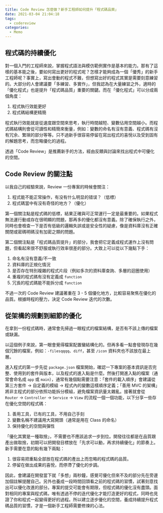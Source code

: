 ```yaml
---
title: Code Review 怎麼做？新手工程師如何提升「程式碼品質」
date: 2021-03-04 21:04:18
tags:
  - codereview
categories:
  - Memo
---
```


## 程式碼的持續優化

對一個入門的工程師來說，掌握程式語法與模仿範例實作是基本的能力。那有了這樣的基本能之後，要如何寫出更好的程式呢？怎樣才能夠成為一個「優秀」的新手工程師呢？事實上，寫出會動的程式不難，但想寫出好的程式其實是需要刻意練習的。大部分的人會建議要「多練習、多實作」，但我認為在大量練習之外，適時的「優化程式」也是提升「程式碼品質」重要的關鍵。而在「優化程式」可以分成兩個角度：

1. 程式執行效能更好
2. 程式碼結構更精簡

程式執行效能就是從速度跟空間來思考，執行時間越短、變數佔用空間越小。而程式碼結構則會從可讀性和精簡來衡量，例如：變數的命名有沒有意義、程式碼有沒有冗余、繁瑣的部分等等。只不過新手很容易停留在寫出程式的喜悅以及受到固有的解題思考，而忽略優化的過程。

透過「Code Review」是推薦新手的方法，經由反饋與討論來找出程式中可優化的空間。

## Code Review 的關注點

以我自己的經驗來說，Review 一份專案的時候會關注：

1. 程式能不能正常操作，有没有什么明显的错误？（低標）
2. 程式碼當中有沒有奇怪的地方？（優化）

第一個關注點是程式碼的低標，結果正確與可正常運行一定是最重要的。如果程式無法運行動或存在很明顯的問題，那再多的優化都沒有意義。除了確保執行之外，同時也會檢查一下是否有低級的邏輯失誤或是安全性的疑慮，像是資料庫沒有正確關閉或密碼明碼沒有加密之類的問題。

第二個關注點是「程式碼品質提升」的部分，我會把它定義成程式運作上沒有問題，但看起來很不舒服或執行效率很差的部分。大致上可以從以下幾點下手：

1. 命名有沒有意義/不一致
2. 資料庫的正規化情況
3. 是否存在特別複雜的程式片段（例如多次的資料庫查詢、多層的迴圈使用）
4. 重複的程式碼有沒有定義成 `function`
5. 冗長的程式碼能不能拆分成 `function`

不過一次的 Code Review 建議著重在 3 - 5 個優化地方，比較容易聚焦在優化的品質。根據時程的壓力，決定 Code Review 迭代的次數。

## 從架構的規劃到細節的優化

在拿到一份程式碼時，通常會先掃過一眼程式的檔案結構，是否有不該上傳的檔案或缺漏。

以這個例子來說，第一眼會覺得檔案配置蠻結構化的。但再多看一點會發現存在幾個冗餘的檔案，例如：`-filesqqqq`、`diff`，甚至 `/icon` 資料夾也不該放在最上層。

進入程式的第一步先從 `package.json` 檔案開始，確認一下專案的基本資訊是否完整、使用到的套件與版本，以及程式的進入點是什麼。然後打開進入點的檔案（通常會命名成 `app` 或 `main`），通常有幾個點需要注意：「套件的載入順序」會建議從第三方套件 → 自定義的模組 → 程式內的變數這樣順序定義；「善用 MVC 的架構」將非主程式的部分依照功能拆分模組，避免檔案資訊量太雜亂。接著就會從 `Router` → `Controller` → `Service` → `View` 的流程一個一個功能，以下分享一些存在優化空間的程式碼：

1. 善用工具，已有的工具，不用自己手刻
2. 變數名稱不建議用大寫開頭（通常是用在 Class 的命名）
3. 保持優化的空間與彈性

「優化其實是一種取捨」，不需要也不應該追求一步到位。開發往往都是在品質跟產出做取捨，初期可以把開發目標放在「先求可以動，再求持續優化」的節奏上。新手需要在意的點有幾下兩點：

1. 很容易把重點全部放在程式碼的產出上而忽略的程式碼的品質。
2. 停留在做出成果的喜悅，而停滯了優化的步調。

因此，會建議在開發當下就「多想」兩秒鐘，感覺可優化但來不及的部分先在旁邊加個註解提醒自己。另外也養成一段時間回頭看之前的程式碼的習慣，試著刻意找出可以優化改進的部分。專案的提交可能會有期限，但程式碼的優化沒有盡頭。面對相同的專案與程式碼，唯有透過不停的迭代優化才能打造更好的程式，同時也見證了你和程式一起變得更好的過程。所以建立逐步優化的空間，養成持續提升程式碼品質的習慣，才是一個新手工程師需要修煉的心法。
